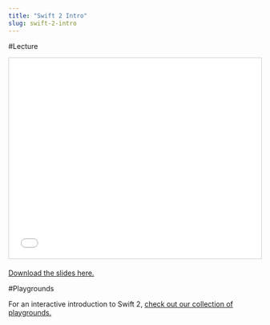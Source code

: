 ```yaml
---
title: "Swift 2 Intro"
slug: swift-2-intro
---
```


#Lecture

<iframe src="//www.slideshare.net/slideshow/embed_code/key/znwKc6NI0PLels" width="100%" height="400" frameborder="0" marginwidth="0" marginheight="0" scrolling="no" style="border:1px solid #CCC; border-width:1px; margin-bottom:5px; max-width: 100%;" allowfullscreen> </iframe>

[Download the slides here.](https://s3.amazonaws.com/mgwu-misc/MS-17/Slides/Swift2Intro.pdf)

#Playgrounds

For an interactive introduction to Swift 2, [check out our collection of playgrounds.](https://github.com/MakeSchool/Swift-Intro-Playgrounds)